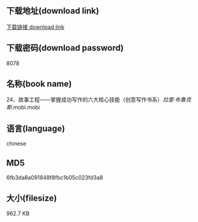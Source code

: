 ## 下载地址(download link)
[下载链接 download link](https://voluble-croquembouche-d321dc.netlify.app/?s=24%E3%80%81%E6%95%85%E4%BA%8B%E5%B7%A5%E7%A8%8B%E2%80%94%E2%80%94%E6%8E%8C%E6%8F%A1%E6%88%90%E5%8A%9F%E5%86%99%E4%BD%9C%E7%9A%84%E5%85%AD%E5%A4%A7%E6%A0%B8%E5%BF%83%E6%8A%80%E8%83%BD%EF%BC%88%E5%88%9B%E6%84%8F%E5%86%99%E4%BD%9C%E4%B9%A6%E7%B3%BB%EF%BC%89_%E6%8B%89%E9%87%8C%C2%B7%E5%B8%83%E9%B2%81%E5%85%8B%E6%96%AF_.mobi)

## 下载密码(download password)
8078

## 名称(book name)
24、故事工程——掌握成功写作的六大核心技能（创意写作书系）_拉里·布鲁克斯_.mobi.mobi

## 语言(language)
chinese

## MD5
6fb3da8a091848f8fbc1b05c023fd3a8

## 大小(filesize)
962.7 KB
